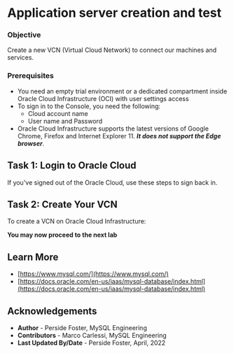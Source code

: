 # Application server creation and test


### Objective

Create a new VCN (Virtual Cloud Network) to connect our machines and services.

### Prerequisites

* You need an empty trial environment or a dedicated compartment inside Oracle Cloud Infrastructure (OCI) with user settings access
* To sign in to the Console, you need the following:
    - Cloud account name
    - User name and Password
* Oracle Cloud Infrastructure supports the latest versions of Google Chrome, Firefox and Internet Explorer 11. ***It does not support the Edge browser***.

## Task 1:  Login to Oracle Cloud
If you've signed out of the Oracle Cloud, use these steps to sign back in.



## Task 2: Create Your VCN

To create a VCN on Oracle Cloud Infrastructure:


**You may now proceed to the next lab**

## Learn More

* [https://www.mysql.com/](https://www.mysql.com/)
* [https://docs.oracle.com/en-us/iaas/mysql-database/index.html](https://docs.oracle.com/en-us/iaas/mysql-database/index.html)

## Acknowledgements
* **Author** - Perside Foster, MySQL Engineering
* **Contributors** -  Marco Carlessi, MySQL Engineering
* **Last Updated By/Date** - Perside Foster, April, 2022
